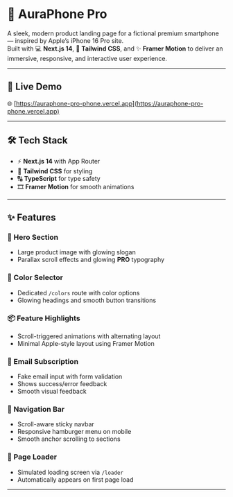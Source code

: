 # 📱 AuraPhone Pro

A sleek, modern product landing page for a fictional premium smartphone — inspired by Apple’s iPhone 16 Pro site.  
Built with 💻 **Next.js 14**, 🎨 **Tailwind CSS**, and ✨ **Framer Motion** to deliver an immersive, responsive, and interactive user experience.

---

## 🚀 Live Demo

🌐 [https://auraphone-pro-phone.vercel.app](https://auraphone-pro-phone.vercel.app)

---

## 🛠️ Tech Stack

- ⚡️ **Next.js 14** with App Router
- 🌈 **Tailwind CSS** for styling
- 🔠 **TypeScript** for type safety
- 🎞️ **Framer Motion** for smooth animations

---

## ✨ Features

### 📸 Hero Section
- Large product image with glowing slogan
- Parallax scroll effects and glowing **PRO** typography

### 🎨 Color Selector
- Dedicated `/colors` route with color options
- Glowing headings and smooth button transitions

### 📦 Feature Highlights
- Scroll-triggered animations with alternating layout
- Minimal Apple-style layout using Framer Motion

### 💌 Email Subscription
- Fake email input with form validation
- Shows success/error feedback
- Smooth visual feedback

### 🧭 Navigation Bar
- Scroll-aware sticky navbar
- Responsive hamburger menu on mobile
- Smooth anchor scrolling to sections

### 🔄 Page Loader
- Simulated loading screen via `/loader`
- Automatically appears on first page load

---


